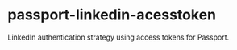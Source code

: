 passport-linkedin-acesstoken
============================

LinkedIn authentication strategy using access tokens for Passport.
